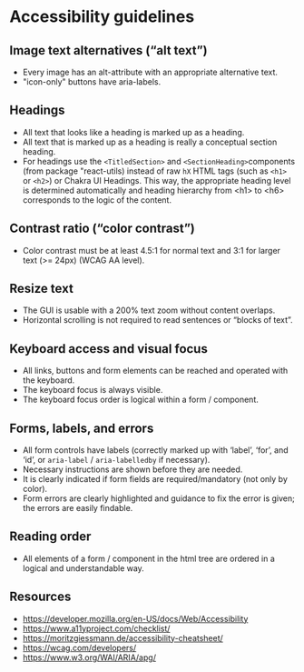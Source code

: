# Accessibility guidelines

## Image text alternatives (“alt text”)

- Every image has an alt-attribute with an appropriate alternative text.
- "icon-only" buttons have aria-labels.

## Headings

- All text that looks like a heading is marked up as a heading.
- All text that is marked up as a heading is really a conceptual section heading.
- For headings use the `<TitledSection>` and `<SectionHeading>`components (from package "react-utils) instead of raw `hX` HTML
  tags (such as `<h1>` or `<h2>`) or Chakra UI Headings.
  This way, the appropriate heading level is determined automatically and heading hierarchy from \<h1> to \<h6> corresponds to the logic of the content.

## Contrast ratio (“color contrast”)

- Color contrast must be at least 4.5:1 for normal text and 3:1 for larger text (>= 24px) (WCAG AA level).

## Resize text

- The GUI is usable with a 200% text zoom without content overlaps.
- Horizontal scrolling is not required to read sentences or “blocks of text”.

## Keyboard access and visual focus

- All links, buttons and form elements can be reached and operated with the keyboard.
- The keyboard focus is always visible.
- The keyboard focus order is logical within a form / component.

## Forms, labels, and errors

- All form controls have labels (correctly marked up with ‘label’, ‘for’, and ‘id’, or `aria-label` / `aria-labelledby` if necessary).
- Necessary instructions are shown before they are needed.
- It is clearly indicated if form fields are required/mandatory (not only by color).
- Form errors are clearly highlighted and guidance to fix the error is given; the errors are easily findable.

## Reading order

- All elements of a form / component in the html tree are ordered in a logical and understandable way.

## Resources

- https://developer.mozilla.org/en-US/docs/Web/Accessibility
- https://www.a11yproject.com/checklist/
- https://moritzgiessmann.de/accessibility-cheatsheet/
- https://wcag.com/developers/
- https://www.w3.org/WAI/ARIA/apg/
